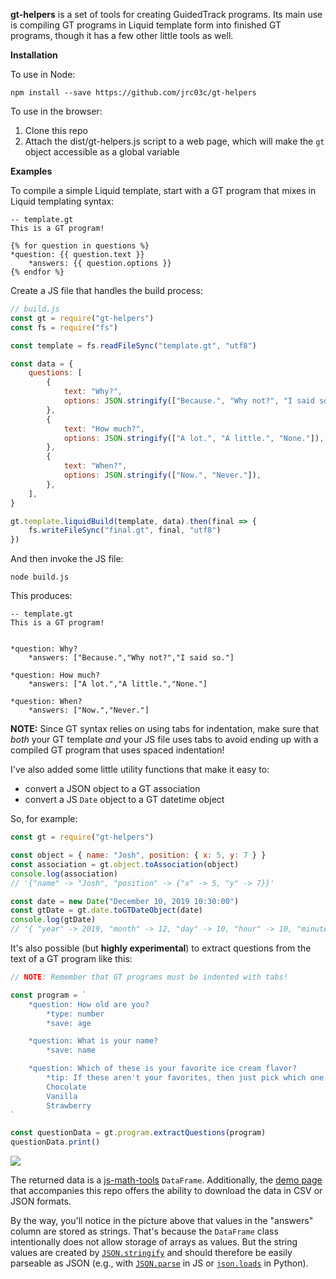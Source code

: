 **gt-helpers** is a set of tools for creating GuidedTrack programs. Its main use is compiling GT programs in Liquid template form into finished GT programs, though it has a few other little tools as well.

**Installation**

To use in Node:

`npm install --save https://github.com/jrc03c/gt-helpers`

To use in the browser:

1. Clone this repo
2. Attach the dist/gt-helpers.js script to a web page, which will make the `gt` object accessible as a global variable

**Examples**

To compile a simple Liquid template, start with a GT program that mixes in Liquid templating syntax:

```
-- template.gt
This is a GT program!

{% for question in questions %}
*question: {{ question.text }}
	*answers: {{ question.options }}
{% endfor %}
```

Create a JS file that handles the build process:

```js
// build.js
const gt = require("gt-helpers")
const fs = require("fs")

const template = fs.readFileSync("template.gt", "utf8")

const data = {
	questions: [
		{
			text: "Why?",
			options: JSON.stringify(["Because.", "Why not?", "I said so."]),
		},
		{
			text: "How much?",
			options: JSON.stringify(["A lot.", "A little.", "None."]),
		},
		{
			text: "When?",
			options: JSON.stringify(["Now.", "Never."]),
		},
	],
}

gt.template.liquidBuild(template, data).then(final => {
	fs.writeFileSync("final.gt", final, "utf8")
})
```

And then invoke the JS file:

`node build.js`

This produces:

```
-- template.gt
This is a GT program!


*question: Why?
	*answers: ["Because.","Why not?","I said so."]

*question: How much?
	*answers: ["A lot.","A little.","None."]

*question: When?
	*answers: ["Now.","Never."]
```

**NOTE:** Since GT syntax relies on using tabs for indentation, make sure that _both_ your GT template _and_ your JS file uses tabs to avoid ending up with a compiled GT program that uses spaced indentation!

I've also added some little utility functions that make it easy to:

- convert a JSON object to a GT association
- convert a JS `Date` object to a GT datetime object

So, for example:

```js
const gt = require("gt-helpers")

const object = { name: "Josh", position: { x: 5, y: 7 } }
const association = gt.object.toAssociation(object)
console.log(association)
// '{"name" -> "Josh", "position" -> {"x" -> 5, "y" -> 7}}'

const date = new Date("December 10, 2019 10:30:00")
const gtDate = gt.date.toGTDateObject(date)
console.log(gtDate)
// '{ "year" -> 2019, "month" -> 12, "day" -> 10, "hour" -> 10, "minute" -> 30 }'
```

It's also possible (but **highly experimental**) to extract questions from the text of a GT program like this:

```js
// NOTE: Remember that GT programs must be indented with tabs!

const program = `
	*question: How old are you?
		*type: number
		*save: age

	*question: What is your name?
		*save: name

	*question: Which of these is your favorite ice cream flavor?
		*tip: If these aren't your favorites, then just pick which one of the three you like best.
		Chocolate
		Vanilla
		Strawberry
`

const questionData = gt.program.extractQuestions(program)
questionData.print()
```

![](https://i.ibb.co/KXL2gg5/question-data.png)

The returned data is a [js-math-tools](https://github.com/jrc03c/js-math-tools) `DataFrame`. Additionally, the [demo page](https://gt-helpers.vercel.app/) that accompanies this repo offers the ability to download the data in CSV or JSON formats.

By the way, you'll notice in the picture above that values in the "answers" column are stored as strings. That's because the `DataFrame` class intentionally does not allow storage of arrays as values. But the string values are created by [`JSON.stringify`](https://developer.mozilla.org/en-US/docs/Web/JavaScript/Reference/Global_Objects/JSON/stringify) and should therefore be easily parseable as JSON (e.g., with [`JSON.parse`](https://developer.mozilla.org/en-US/docs/Web/JavaScript/Reference/Global_Objects/JSON/parse) in JS or [`json.loads`](https://docs.python.org/3/library/json.html#json.loads) in Python).
